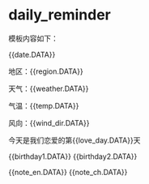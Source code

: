 # daily_reminder

模板内容如下：

{{date.DATA}} 

地区：{{region.DATA}} 

天气：{{weather.DATA}} 


气温：{{temp.DATA}} 


风向：{{wind_dir.DATA}} 


今天是我们恋爱的第{{love_day.DATA}}天 


{{birthday1.DATA}} 
{{birthday2.DATA}}


{{note_en.DATA}} 
{{note_ch.DATA}}

